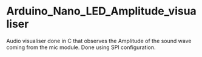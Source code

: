 # Arduino_Nano_LED_Amplitude_visualiser

Audio visualiser done in C that observes the Amplitude of the sound wave coming from the mic module. Done using SPI configuration.  
